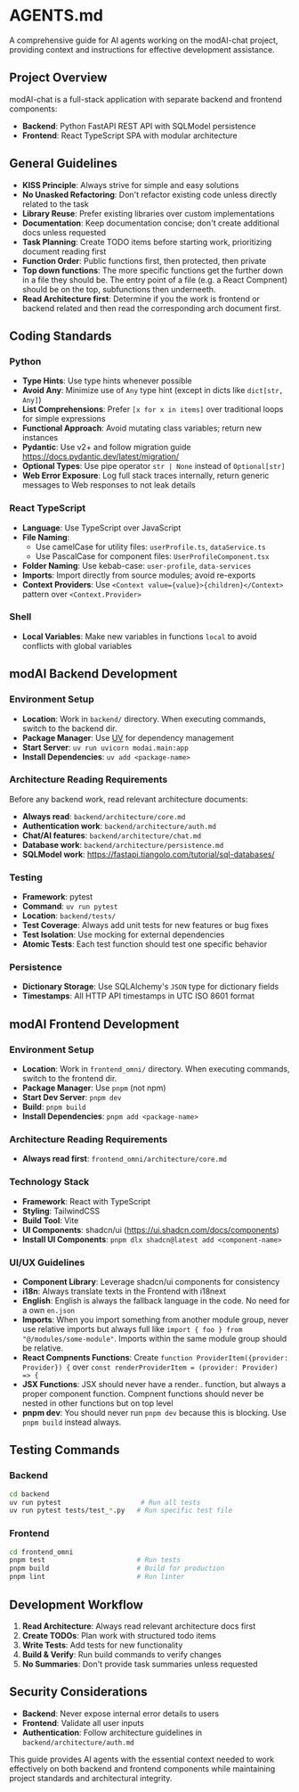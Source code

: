 # AGENTS.md

A comprehensive guide for AI agents working on the modAI-chat project, providing context and instructions for effective development assistance.

## Project Overview

modAI-chat is a full-stack application with separate backend and frontend components:

- **Backend**: Python FastAPI REST API with SQLModel persistence
- **Frontend**: React TypeScript SPA with modular architecture

## General Guidelines

- **KISS Principle**: Always strive for simple and easy solutions
- **No Unasked Refactoring**: Don't refactor existing code unless directly related to the task
- **Library Reuse**: Prefer existing libraries over custom implementations
- **Documentation**: Keep documentation concise; don't create additional docs unless requested
- **Task Planning**: Create TODO items before starting work, prioritizing document reading first
- **Function Order**: Public functions first, then protected, then private
- **Top down functions**: The more specific functions get the further down in a file they should be. The entry point of a file (e.g. a React Compnent) should be on the top, subfunctions then underneeth.
- **Read Architecture first**: Determine if you the work is frontend or backend related and then read the corresponding arch document first.

## Coding Standards

### Python

- **Type Hints**: Use type hints whenever possible
- **Avoid Any**: Minimize use of `Any` type hint (except in dicts like `dict[str, Any]`)
- **List Comprehensions**: Prefer `[x for x in items]` over traditional loops for simple expressions
- **Functional Approach**: Avoid mutating class variables; return new instances
- **Pydantic**: Use v2+ and follow migration guide https://docs.pydantic.dev/latest/migration/
- **Optional Types**: Use pipe operator `str | None` instead of `Optional[str]`
- **Web Error Exposure**: Log full stack traces internally, return generic messages to Web responses to not leak details

### React TypeScript

- **Language**: Use TypeScript over JavaScript
- **File Naming**:
  - Use camelCase for utility files: `userProfile.ts`, `dataService.ts`
  - Use PascalCase for component files: `UserProfileComponent.tsx`
- **Folder Naming**: Use kebab-case: `user-profile`, `data-services`
- **Imports**: Import directly from source modules; avoid re-exports
- **Context Providers**: Use `<Context value={value}>{children}</Context>` pattern over `<Context.Provider>`

### Shell

- **Local Variables**: Make new variables in functions `local` to avoid conflicts with global variables

## modAI Backend Development

### Environment Setup

- **Location**: Work in `backend/` directory. When executing commands, switch to the backend dir.
- **Package Manager**: Use [UV](https://docs.astral.sh/uv/) for dependency management
- **Start Server**: `uv run uvicorn modai.main:app`
- **Install Dependencies**: `uv add <package-name>`

### Architecture Reading Requirements

Before any backend work, read relevant architecture documents:

- **Always read**: `backend/architecture/core.md`
- **Authentication work**: `backend/architecture/auth.md`
- **Chat/AI features**: `backend/architecture/chat.md`
- **Database work**: `backend/architecture/persistence.md`
- **SQLModel work**: https://fastapi.tiangolo.com/tutorial/sql-databases/

### Testing

- **Framework**: pytest
- **Command**: `uv run pytest`
- **Location**: `backend/tests/`
- **Test Coverage**: Always add unit tests for new features or bug fixes
- **Test Isolation**: Use mocking for external dependencies
- **Atomic Tests**: Each test function should test one specific behavior

### Persistence

- **Dictionary Storage**: Use SQLAlchemy's `JSON` type for dictionary fields
- **Timestamps**: All HTTP API timestamps in UTC ISO 8601 format

## modAI Frontend Development

### Environment Setup

- **Location**: Work in `frontend_omni/` directory. When executing commands, switch to the frontend dir.
- **Package Manager**: Use `pnpm` (not npm)
- **Start Dev Server**: `pnpm dev`
- **Build**: `pnpm build`
- **Install Dependencies**: `pnpm add <package-name>`

### Architecture Reading Requirements

- **Always read first**: `frontend_omni/architecture/core.md`

### Technology Stack

- **Framework**: React with TypeScript
- **Styling**: TailwindCSS
- **Build Tool**: Vite
- **UI Components**: shadcn/ui (https://ui.shadcn.com/docs/components)
- **Install UI Components**: `pnpm dlx shadcn@latest add <component-name>`

### UI/UX Guidelines

- **Component Library**: Leverage shadcn/ui components for consistency
- **i18n**: Always translate texts in the Frontend with i18next
- **English**: English is always the fallback language in the code. No need for a own `en.json`
- **Imports**: When you import something from another module group, never use relative imports but always full like `import { foo } from "@/modules/some-module"`. Imports within the same module group should be relative.
- **React Compnents Functions**: Create `function ProviderItem({provider: Provider}) {` over `const renderProviderItem = (provider: Provider) => {`
- **JSX Functions**: JSX should never have a render.. function, but always a proper component function. Compnent functions should never be nested in other functions but on top level
- **pnpm dev**: You should never run `pnpm dev` because this is blocking. Use `pnpm build` instead always.

## Testing Commands

### Backend

```bash
cd backend
uv run pytest                    # Run all tests
uv run pytest tests/test_*.py   # Run specific test file
```

### Frontend

```bash
cd frontend_omni
pnpm test                       # Run tests
pnpm build                      # Build for production
pnpm lint                       # Run linter
```

## Development Workflow

1. **Read Architecture**: Always read relevant architecture docs first
2. **Create TODOs**: Plan work with structured todo items
3. **Write Tests**: Add tests for new functionality
4. **Build & Verify**: Run build commands to verify changes
5. **No Summaries**: Don't provide task summaries unless requested

## Security Considerations

- **Backend**: Never expose internal error details to users
- **Frontend**: Validate all user inputs
- **Authentication**: Follow architecture guidelines in `backend/architecture/auth.md`

This guide provides AI agents with the essential context needed to work effectively on both backend and frontend components while maintaining project standards and architectural integrity.

